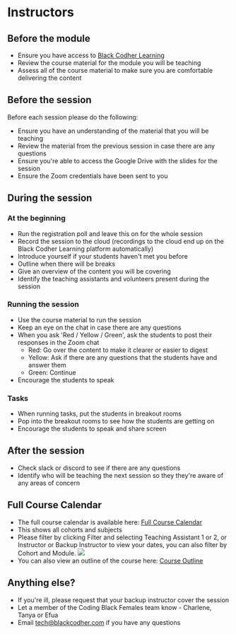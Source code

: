 # Instructors

## Before the module
- Ensure you have access to [Black Codher Learning](https://learning.blackcodher.tech/)
- Review the course material for the module you will be teaching
- Assess all of the course material to make sure you are comfortable delivering the content

## Before the session
Before each session please do the following:
- Ensure you have an understanding of the material that you will be teaching
- Review the material from the previous session in case there are any questions
- Ensure you're able to access the Google Drive with the slides for the session
- Ensure the Zoom credentials have been sent to you

## During the session

### At the beginning
- Run the registration poll and leave this on for the whole session
- Record the session to the cloud (recordings to the cloud end up on the Black Codher Learning platform automatically)
- Introduce yourself if your students haven't met you before
- Outline when there will be breaks 
- Give an overview of the content you will be covering
- Identify the teaching assistants and volunteers present during the session

### Running the session
- Use the course material to run the session
- Keep an eye on the chat in case there are any questions
- When you ask 'Red / Yellow / Green', ask the students to post their responses in the Zoom chat
  - Red: Go over the content to make it clearer or easier to digest
  - Yellow: Ask if there are any questions that the students have and answer them
  - Green: Continue
- Encourage the students to speak

### Tasks
- When running tasks, put the students in breakout rooms
- Pop into the breakout rooms to see how the students are getting on
- Encourage the students to speak and share screen

## After the session
- Check slack or discord to see if there are any questions
- Identify who will be teaching the next session so they they're aware of any areas of concern

## Full Course Calendar
- The full course calendar is available here: [Full Course Calendar](https://airtable.com/shr0JSwvL9bykyYwT/tbl3ET3lCKjP2688p)
- This shows all cohorts and subjects
- Please filter by clicking Filter and selecting Teaching Assistant 1 or 2, or Instructor or Backup Instructor to view your dates, you can also filter by Cohort and Module.
![](https://firebasestorage.googleapis.com/v0/b/coding-black-females-static.appspot.com/o/filter%20options.png?alt=media&token=b7361d5b-ff8b-4b14-8957-e6bc78f67df3)
- You can also view an outline of the course here: [Course Outline](https://blackcodherbootcamp.github.io/guidelines/coursedates/)

## Anything else?
- If you're ill, please request that your backup instructor cover the session
- Let a member of the Coding Black Females team know - Charlene, Tanya or Efua
- Email tech@blackcodher.com if you have any questions
